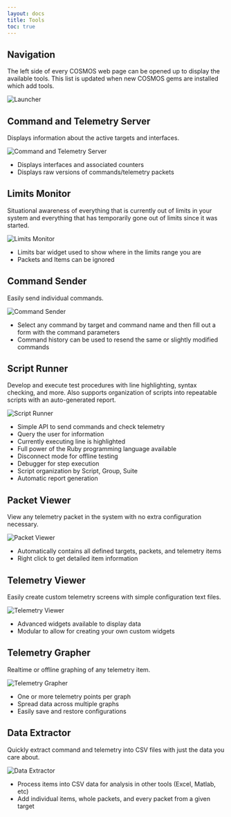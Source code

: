 ```yaml
---
layout: docs
title: Tools
toc: true
---
```


## Navigation

The left side of every COSMOS web page can be opened up to display the available tools.
This list is updated when new COSMOS gems are installed which add tools.

![Launcher](/img/v5/navigation.png)

## Command and Telemetry Server

Displays information about the active targets and interfaces.

![Command and Telemetry Server](/img/v5/cmd_tlm_server/cmd_tlm_server.png)

- Displays interfaces and associated counters
- Displays raw versions of commands/telemetry packets

## Limits Monitor

Situational awareness of everything that is currently out of limits in your system and everything that has temporarily gone out of limits since it was started.

![Limits Monitor](/img/v5/limits_monitor/limits_monitor.png)

- Limits bar widget used to show where in the limits range you are
- Packets and Items can be ignored

## Command Sender

Easily send individual commands.

![Command Sender](/img/v5/command_sender/command_sender.png)

- Select any command by target and command name and then fill out a form with the command parameters
- Command history can be used to resend the same or slightly modified commands

## Script Runner

Develop and execute test procedures with line highlighting, syntax checking, and more. Also supports organization of scripts into repeatable scripts with an auto-generated report.

![Script Runner](/img/v5/script_runner/script_runner.png)

- Simple API to send commands and check telemetry
- Query the user for information
- Currently executing line is highlighted
- Full power of the Ruby programming language available
- Disconnect mode for offline testing
- Debugger for step execution
- Script organization by Script, Group, Suite
- Automatic report generation

## Packet Viewer

View any telemetry packet in the system with no extra configuration necessary.

![Packet Viewer](/img/v5/packet_viewer/packet_viewer.png)

- Automatically contains all defined targets, packets, and telemetry items
- Right click to get detailed item information

## Telemetry Viewer

Easily create custom telemetry screens with simple configuration text files.

![Telemetry Viewer](/img/v5/telemetry_viewer/telemetry_viewer.png)

- Advanced widgets available to display data
- Modular to allow for creating your own custom widgets

## Telemetry Grapher

Realtime or offline graphing of any telemetry item.

![Telemetry Grapher](/img/v5/telemetry_grapher/telemetry_grapher.png)

- One or more telemetry points per graph
- Spread data across multiple graphs
- Easily save and restore configurations

## Data Extractor

Quickly extract command and telemetry into CSV files with just the data you care about.

![Data Extractor](/img/v5/data_extractor/data_extractor.png)

- Process items into CSV data for analysis in other tools (Excel, Matlab, etc)
- Add individual items, whole packets, and every packet from a given target
